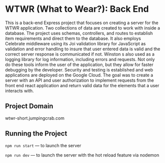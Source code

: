 # WTWR (What to Wear?): Back End

This is a back-end Express project that focuses on creating a server for the WTWR application. Two collections of data are created to work with inside a database. The project uses schemas, controllers, and routes to establish item requirements and direct them to the database. It also employs Celebrate middleware using its Joi validation library for JavaScript as validation and error handling to insure that user entered data is valid and the correct server response is communicated if not. Winston s also used as a logging library for log information, including errors and requests. Not only do these tools inform the user of the application, but they allow for faster debugging by the developer. Security and testing is established and web applications are deployed on the Google Cloud. The goal was to create a server with an API and user authorization to implement requests from the front end react application and return valid data for the elements that a user interacts with.

## Project Domain

wtwr-short.jumpingcrab.com

## Running the Project

`npm run start` — to launch the server

`npm run dev` — to launch the server with the hot reload feature via nodemon
